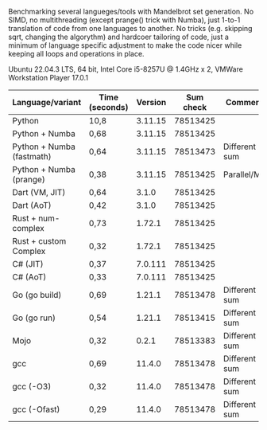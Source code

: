 Benchmarking several langueges/tools with Mandelbrot set generation. No SIMD, no multithreading (except prange() trick with Numba), just 1-to-1 translation of code from one languages to another. No tricks (e.g. skipping sqrt, changing the algorythm) and hardcoer tailoring of code, just a minimum of language specific adjustment to make the code nicer while keeping all loops and operations in place.

Ubuntu 22.04.3 LTS, 64 bit, Intel Core i5-8257U @ 1.4GHz x 2, VMWare Workstation Player 17.0.1

| Language/variant          | Time (seconds) | Version | Sum check | Comment       |
|---------------------------|----------------|---------|-----------|---------------|
| Python                    | 10,8           | 3.11.15 | 78513425  |               |
| Python + Numba            | 0,68           | 3.11.15 | 78513425  |               |
| Python + Numba (fastmath) | 0,64           | 3.11.15 | 78513473  | Different sum |
| Python + Numba (prange)   | 0,38           | 3.11.15 | 78513425  | Parallel/MT   |
| Dart (VM, JIT)            | 0,64           | 3.1.0   | 78513425  |               |
| Dart (AoT)                | 0,42           | 3.1.0   | 78513425  |               |
| Rust + num-complex        | 0,73           | 1.72.1  | 78513425  |               |
| Rust + custom Complex     | 0,32           | 1.72.1  | 78513425  |               |
| C# (JIT)                  | 0,37           | 7.0.111 | 78513425  |               |
| C# (AoT)                  | 0,33           | 7.0.111 | 78513425  |               |
| Go (go build)             | 0,69           | 1.21.1  | 78513478  | Different sum |
| Go (go run)               | 0,54           | 1.21.1  | 78513415  | Different sum |
| Mojo                      | 0,32           | 0.2.1   | 78513383  | Different sum |
| gcc                       | 0,69           | 11.4.0  | 78513478  | Different sum |
| gcc (-O3)                 | 0,32           | 11.4.0  | 78513478  | Different sum |
| gcc (-Ofast)              | 0,29           | 11.4.0  | 78513478  | Different sum |
